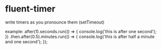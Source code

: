 # fluent-timer
write timers as you pronounce them (setTimeout)

example:
after(1).seconds.run(() => {
    console.log('this is after one second');
})
.then.after(0.5).minutes.run(() => {
    console.log('this is after half a minute and one second');
});
